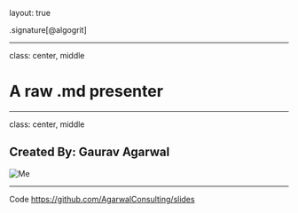 layout: true

.signature[@algogrit]

---

class: center, middle

# A raw .md presenter

---
class: center, middle

## Created By: Gaurav Agarwal

![Me](assets/images/me.png)

---

Code
https://github.com/AgarwalConsulting/slides
